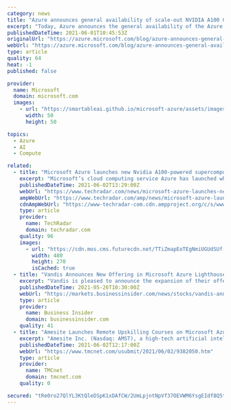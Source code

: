 ```yaml
---
category: news
title: "Azure announces general availability of scale-out NVIDIA A100 GPU Clusters: the fastest public cloud supercomputer"
excerpt: "Today, Azure announces the general availability of the Azure ND A100 v4 Cloud GPU instances—powered by NVIDIA A100 Tensor Core GPUs—achieving leadership-class supercomputing scalability in a public cloud. For demanding customers chasing the next frontier of AI and high-performance computing (HPC), scalability"
publishedDateTime: 2021-06-01T10:45:53Z
originalUrl: "https://azure.microsoft.com/blog/azure-announces-general-availability-of-scaleup-scaleout-nvidia-a100-gpu-instances-claims-title-of-fastest-public-cloud-super/"
webUrl: "https://azure.microsoft.com/blog/azure-announces-general-availability-of-scaleup-scaleout-nvidia-a100-gpu-instances-claims-title-of-fastest-public-cloud-super/"
type: article
quality: 64
heat: -1
published: false

provider:
  name: Microsoft
  domain: microsoft.com
  images:
    - url: "https://smartableai.github.io/microsoft-azure/assets/images/organizations/microsoft.com-50x50.jpg"
      width: 50
      height: 50

topics:
  - Azure
  - AI
  - Compute

related:
  - title: "Microsoft Azure launches new Nvidia A100-powered supercomputing instances"
    excerpt: "Microsoft’s cloud computing service Azure has launched what it claims is the fastest public cloud supercomputer. The new service named Azure ND A100 v4 Cloud GPU instances is powered by Nvidia’s A100 Tensor Core GPUs and is targeted at users with high performance and demanding workloads."
    publishedDateTime: 2021-06-02T13:29:00Z
    webUrl: "https://www.techradar.com/news/microsoft-azure-launches-new-nvidia-a100-powered-supercomputing-instances"
    ampWebUrl: "https://www.techradar.com/amp/news/microsoft-azure-launches-new-nvidia-a100-powered-supercomputing-instances"
    cdnAmpWebUrl: "https://www-techradar-com.cdn.ampproject.org/c/s/www.techradar.com/amp/news/microsoft-azure-launches-new-nvidia-a100-powered-supercomputing-instances"
    type: article
    provider:
      name: TechRadar
      domain: techradar.com
    quality: 96
    images:
      - url: "https://cdn.mos.cms.futurecdn.net/TTiZmapEoTEgNmiUGUdSUf-480-80.jpg"
        width: 480
        height: 270
        isCached: true
  - title: "Vandis Announces New Offering in Microsoft Azure Lighthouse: Managed Virtual WAN Powered by Silver Peak"
    excerpt: "Vandis is pleased to announce the expansion of their offerings in the Microsoft Marketplace with the launch of Managed Virtual WAN Powered by Silver Peak. Vandis' offering allows organizations to connect branch sites,"
    publishedDateTime: 2021-05-26T10:30:00Z
    webUrl: "https://markets.businessinsider.com/news/stocks/vandis-announces-new-offering-in-microsoft-azure-lighthouse-managed-virtual-wan-powered-by-silver-peak-1030465914"
    type: article
    provider:
      name: Business Insider
      domain: businessinsider.com
    quality: 41
  - title: "Amesite Launches Remote Upskilling Courses on Microsoft Azure, in Partnership with Wayne State University"
    excerpt: "Amesite Inc. (Nasdaq: AMST), a high-tech artificial intelligence software company offering a cloud-based learning platform and content creation services for business, university and K-12 learning and upskilling announced today its launch of services on Microsoft Azure."
    publishedDateTime: 2021-06-02T12:17:00Z
    webUrl: "https://www.tmcnet.com/usubmit/2021/06/02/9382050.htm"
    type: article
    provider:
      name: TMCnet
      domain: tmcnet.com
    quality: 0

secured: "tRe0ro27QlYL3KtQleDSpK1xDAfCW/2UmLpjntNpVf37OEVWM6YsgEIdf8Q5tTei298AEhUrkcK5aVVO+VOqExVTT1BXqjPBxSxTt3ON0GYzRrtajMLO6BUTiDBm1IKP0+sDIycUung5CehCxM/EsHUPPisGVuaPs722piTQNLKBa9q77valBlnkSgM0K+QgcCktXgOh6gPJrrl1nTeDqcpd7EZPHB7TDf6G69iDuOHUskggYJEnAFt1lutHbcMK/Mw7m9y+3dQU5a1DX/+zM4JZtJj+onDI/qjtmNan2pNtyTiNxaIeVIW5x8jQj6WYdrJVx+MTJYpOg/tGXYKpBCxY5eQEG5ysbL/tgRJrTa8=;9BegUtLgazqZTLv9hM1b3Q=="
---
```


